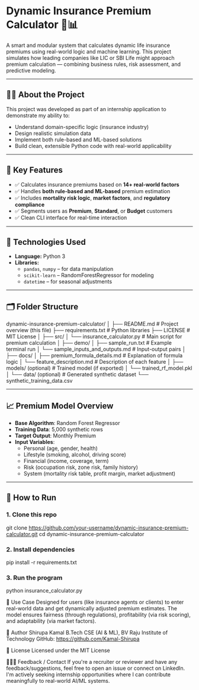 # Dynamic Insurance Premium Calculator 🧠📊

A smart and modular system that calculates dynamic life insurance premiums using real-world logic and machine learning. This project simulates how leading companies like LIC or SBI Life might approach premium calculation — combining business rules, risk assessment, and predictive modeling.

---

## 👨‍💻 About the Project

This project was developed as part of an internship application to demonstrate my ability to:

- Understand domain-specific logic (insurance industry)
- Design realistic simulation data
- Implement both rule-based and ML-based solutions
- Build clean, extensible Python code with real-world applicability

---

## 🚀 Key Features

- ✅ Calculates insurance premiums based on **14+ real-world factors**
- ✅ Handles **both rule-based and ML-based** premium estimation
- ✅ Includes **mortality risk logic**, **market factors**, and **regulatory compliance**
- ✅ Segments users as **Premium**, **Standard**, or **Budget** customers
- ✅ Clean CLI interface for real-time interaction

---

## 🧩 Technologies Used

- **Language:** Python 3
- **Libraries:**  
  - `pandas`, `numpy` – for data manipulation  
  - `scikit-learn` – RandomForestRegressor for modeling  
  - `datetime` – for seasonal adjustments  

---

## 🗂️ Folder Structure

dynamic-insurance-premium-calculator/
│
├── README.md # Project overview (this file)
├── requirements.txt # Python libraries
├── LICENSE # MIT License
│
├── src/
│ └── insurance_calculator.py # Main script for premium calculation
│
├── demo/
│ ├── sample_run.txt # Example terminal run
│ └── sample_inputs_and_outputs.md # Input-output pairs
│
├── docs/
│ ├── premium_formula_details.md # Explanation of formula logic
│ └── feature_description.md # Description of each feature
│
├── models/ (optional) # Trained model (if exported)
│ └── trained_rf_model.pkl
│
└── data/ (optional) # Generated synthetic dataset
└── synthetic_training_data.csv

---

## 📈 Premium Model Overview

- **Base Algorithm**: Random Forest Regressor
- **Training Data**: 5,000 synthetic rows
- **Target Output**: Monthly Premium
- **Input Variables**:  
  - Personal (age, gender, health)  
  - Lifestyle (smoking, alcohol, driving score)  
  - Financial (income, coverage, term)  
  - Risk (occupation risk, zone risk, family history)  
  - System (mortality risk table, profit margin, market adjustment)

---

## 🧪 How to Run

### 1. Clone this repo
git clone https://github.com/your-username/dynamic-insurance-premium-calculator.git
cd dynamic-insurance-premium-calculator

### 2. Install dependencies
pip install -r requirements.txt

### 3. Run the program
python insurance_calculator.py

📌 Use Case
Designed for users (like insurance agents or clients) to enter real-world data and get dynamically adjusted premium estimates. The model ensures fairness (through regulations), profitability (via risk scoring), and adaptability (via market factors).

👤 Author
Shirupa Kamal
B.Tech CSE (AI & ML), BV Raju Institute of Technology
GitHub: https://github.com/Kamal-Shirupa

📄 License
Licensed under the MIT License

🙋🏻‍♀️ Feedback / Contact
If you're a recruiter or reviewer and have any feedback/suggestions, feel free to open an issue or connect on LinkedIn. I'm actively seeking internship opportunities where I can contribute meaningfully to real-world AI/ML systems.

